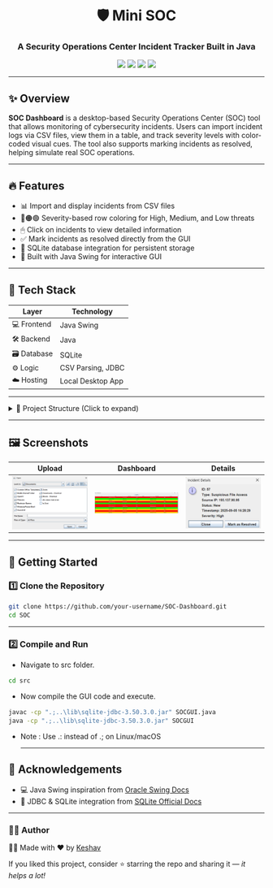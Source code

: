 <h1 align="center">🛡️ Mini SOC</h1>
<h3 align="center">A Security Operations Center Incident Tracker Built in Java</h3>

<p align="center">
  <img src="https://img.shields.io/badge/Java-Swing-orange?style=flat-square&logo=java&logoColor=white" />
  <img src="https://img.shields.io/badge/SQLite-Database-lightblue?style=flat-square&logo=sqlite&logoColor=white" />
  <img src="https://img.shields.io/badge/JDK-Java--17-purple?style=flat-square&logo=openjdk&logoColor=white" />
  <img src="https://img.shields.io/badge/VSCode-IDE-blue?style=flat-square&logo=visual-studio-code&logoColor=white" />
</p>

---

## ✨ Overview

**SOC Dashboard** is a desktop-based Security Operations Center (SOC) tool that allows monitoring of cybersecurity incidents. Users can import incident logs via CSV files, view them in a table, and track severity levels with color-coded visual cues. The tool also supports marking incidents as resolved, helping simulate real SOC operations.

---

## 🔥 Features

- 📊 Import and display incidents from CSV files
- 🔴🟠🟢 Severity-based row coloring for High, Medium, and Low threats
- 🖱 Click on incidents to view detailed information
- ✅ Mark incidents as resolved directly from the GUI
- 💾 SQLite database integration for persistent storage
- 🎨 Built with Java Swing for interactive GUI

---

## 🧰 Tech Stack

| Layer       | Technology          |
|-------------|-------------------|
| 💻 Frontend | Java Swing         |
| 🛠 Backend  | Java               |
| 🗃 Database | SQLite             |
| ⚙️ Logic    | CSV Parsing, JDBC  |
| ☁️ Hosting  | Local Desktop App  |

---

<details>
<summary>📁 Project Structure (Click to expand)</summary>

<pre>
SOC/
├── src/                         # Java source files
│   ├── SOCGUI.java              # Main GUI and logic
│   ├── SOCProject.java          # (static implementation)
│                   
├── lib/                         # JAR dependencies
│   └── sqlite-jdbc-3.42.0.0.jar
├── .gitignore                    # Ignore compiled files, IDE settings
├── README.md                     # You're here!
└── soc.db                        # SQLite database (optional, auto-created)
</pre>

</details>

---

## 🖼️ Screenshots


| Upload                              | Dashboard                                    | Details                              |
|-------------------------------------------|------------------------------------------|------------------------------------------|
| <img src="assets/upload.png" width="300"/> | <img src="assets/dashboard.png" width="300"/> | <img src="assets/details.png" width="300"/> |

---

## 🚀 Getting Started

### 1️⃣ Clone the Repository

```bash
git clone https://github.com/your-username/SOC-Dashboard.git
cd SOC
```

---

### 2️⃣ Compile and Run

- Navigate to src folder.

```bash
cd src
```

- Now compile the GUI code and execute.

```bash
javac -cp ".;..\lib\sqlite-jdbc-3.50.3.0.jar" SOCGUI.java
java -cp ".;..\lib\sqlite-jdbc-3.50.3.0.jar" SOCGUI  
```

- Note : Use .: instead of .; on Linux/macOS
  

  ---

## 🙌 Acknowledgements

- 💻 Java Swing inspiration from [Oracle Swing Docs](https://docs.oracle.com/javase/tutorial/uiswing/)
- 🐬 JDBC & SQLite integration from [SQLite Official Docs](https://www.sqlite.org/docs.html)

---

### 👨‍💻 Author

👨‍💻 Made with ❤️ by [Keshav](https://github.com/keshav-codess)



If you liked this project, consider ⭐ starring the repo and sharing it — _it helps a lot!_

